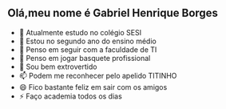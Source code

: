## Olá,meu nome é Gabriel Henrique Borges
- 🔭 Atualmente estudo no colégio SESI
- 🌱 Estou no segundo ano do ensino médio
- 👯 Penso em seguir com a faculdade de TI
- 🤔 Penso em jogar basquete profissional
- 💬 Sou bem extrovertido
- 📫 Podem me reconhecer pelo apelido TITINHO
- 😄 Fico bastante feliz em sair com os amigos
- ⚡ Faço academia todos os dias

